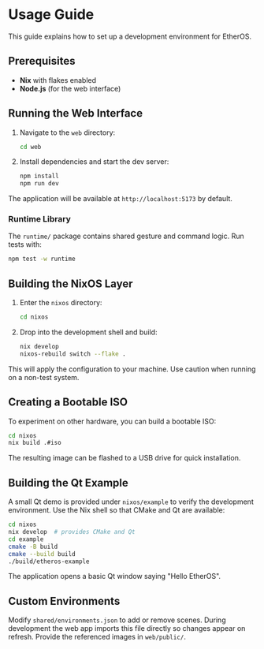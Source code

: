 # Usage Guide

This guide explains how to set up a development environment for EtherOS.

## Prerequisites

- **Nix** with flakes enabled
- **Node.js** (for the web interface)

## Running the Web Interface

1. Navigate to the `web` directory:
   ```bash
   cd web
   ```
2. Install dependencies and start the dev server:
   ```bash
   npm install
   npm run dev
   ```

The application will be available at `http://localhost:5173` by default.

### Runtime Library

The `runtime/` package contains shared gesture and command logic. Run tests with:

```bash
npm test -w runtime
```

## Building the NixOS Layer

1. Enter the `nixos` directory:
   ```bash
   cd nixos
   ```
2. Drop into the development shell and build:
   ```bash
   nix develop
   nixos-rebuild switch --flake .
   ```

This will apply the configuration to your machine. Use caution when running on a non-test system.

## Creating a Bootable ISO

To experiment on other hardware, you can build a bootable ISO:

```bash
cd nixos
nix build .#iso
```

The resulting image can be flashed to a USB drive for quick installation.

## Building the Qt Example

A small Qt demo is provided under `nixos/example` to verify the development
environment. Use the Nix shell so that CMake and Qt are available:

```bash
cd nixos
nix develop  # provides CMake and Qt
cd example
cmake -B build
cmake --build build
./build/etheros-example
```

The application opens a basic Qt window saying "Hello EtherOS".

## Custom Environments

Modify `shared/environments.json` to add or remove scenes. During development
the web app imports this file directly so changes appear on refresh. Provide the
referenced images in `web/public/`.

